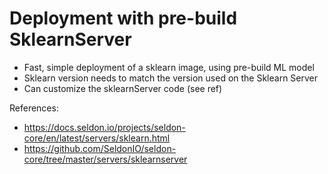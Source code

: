 # Deployment with pre-build SklearnServer

* Fast, simple deployment of a sklearn image, using pre-build ML model
* Sklearn version needs to match the version used on the Sklearn Server
* Can customize the sklearnServer code (see ref) 



References:
* https://docs.seldon.io/projects/seldon-core/en/latest/servers/sklearn.html
* https://github.com/SeldonIO/seldon-core/tree/master/servers/sklearnserver

